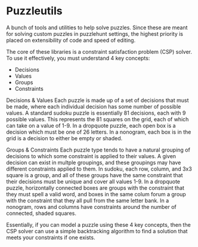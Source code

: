 # Puzzleutils

A bunch of tools and utilities to help solve puzzles. Since these are
meant for solving custom puzzles in puzzlehunt settings, the highest
priority is placed on extensibility of code and speed of editing.

The core of these libraries is a constraint satisfaction problem (CSP) solver. To use it effectively, you must understand 4 key concepts:
* Decisions
* Values
* Groups
* Constraints

Decisions & Values
Each puzzle is made up of a set of decisions that must be made, where each individual decision has some number of possible values. A standard sudoku puzzle is essentially 81 decisions, each with 9 possible values. This represents the 81 squares on the grid, each of which can take on a value of 1-9. In a dropquote puzzle, each open box is a decision which must be one of 26 letters. In a nonogram, each box is in the grid is a decision to either be empty or shaded.

Groups & Constraints
Each puzzle type tends to have a natural grouping of decisions to which some constraint is applied to their values. A given decision can exist in multple groupings, and these groupings may have different constraints applied to them. In sudoku, each row, column, and 3x3 square is a group, and all of these groups have the same constraint that their decisions must be unique and cover all values 1-9. In a dropquote puzzle, horizontally connected boxes are groups with the constraint that they must spell a valid word, and boxes in the same colum forum a group with the constraint that they all pull from the same letter bank. In a nonogram, rows and columns have constraints around the number of connected, shaded squares. 

Essentially, if you can model a puzzle using these 4 key concepts, then the CSP solver can use a simple backtracking algorithm to find a solution that meets your constraints if one exists.